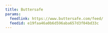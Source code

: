 ```yaml
---
title: Buttersafe
params:
  feedlink: https://www.buttersafe.com/feed/
  feedid: e19faa46a0b6d596aba657d3f04bd33c
---
```

